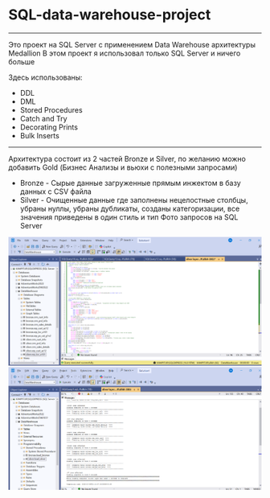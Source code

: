 # SQL-data-warehouse-project
-----------------------------------------------------------------------------------
Это проект на SQL Server с применением Data Warehouse архитектуры Medallion
В этом проект я использовал только SQL Server и ничего больше

Здесь использованы:
* DDL
* DML
* Stored Procedures
* Catch and Try
* Decorating Prints
* Bulk Inserts
-----------------------------------------------------------------------------------
Архитектура состоит из 2 частей Bronze и Silver, по желанию можно добавить Gold (Бизнес Анализы и вьюхи с полезными запросами)
- Bronze - Сырые данные загруженные прямым инжектом в базу данных с CSV файла
- Silver - Очищенные данные где заполнены нецелостные столбцы, убраны нуллы, убраны дубликаты, созданы категоризации, все значения приведены в один стиль и тип
Фото запросов на SQL Server

![Silver Layer Query](images/image_2025-10-05_22-11-49.png)
![Silver Layer Prints](images/str.png)
